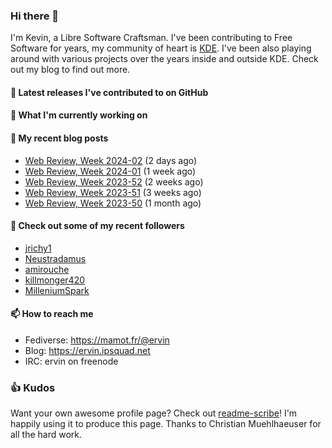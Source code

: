 ### Hi there 👋

I'm Kevin, a Libre Software Craftsman. I've been contributing to Free Software for years,
my community of heart is [KDE](https://kde.org). I've been also playing around with various
projects over the years inside and outside KDE. Check out my blog to find out more.

#### 🔭 Latest releases I've contributed to on GitHub


#### 🌱 What I'm currently working on


#### 📜 My recent blog posts

- [Web Review, Week 2024-02](https://ervin.ipsquad.net/blog/2024/01/12/web-review-week-2024-02/) (2 days ago)
- [Web Review, Week 2024-01](https://ervin.ipsquad.net/blog/2024/01/05/web-review-week-2024-01/) (1 week ago)
- [Web Review, Week 2023-52](https://ervin.ipsquad.net/blog/2023/12/29/web-review-week-2023-52/) (2 weeks ago)
- [Web Review, Week 2023-51](https://ervin.ipsquad.net/blog/2023/12/22/web-review-week-2023-51/) (3 weeks ago)
- [Web Review, Week 2023-50](https://ervin.ipsquad.net/blog/2023/12/15/web-review-week-2023-50/) (1 month ago)

#### 👯 Check out some of my recent followers

- [jrichy1](https://github.com/jrichy1)
- [Neustradamus](https://github.com/Neustradamus)
- [amirouche](https://github.com/amirouche)
- [killmonger420](https://github.com/killmonger420)
- [MilleniumSpark](https://github.com/MilleniumSpark)

#### 📫 How to reach me

- Fediverse: https://mamot.fr/@ervin
- Blog: https://ervin.ipsquad.net
- IRC: ervin on freenode

### 👍 Kudos

Want your own awesome profile page? Check out [readme-scribe](https://github.com/muesli/readme-scribe)!
I'm happily using it to produce this page. Thanks to Christian Muehlhaeuser for all the hard work.


